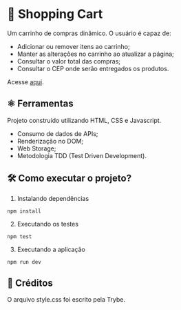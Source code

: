 # 🛒 Shopping Cart

Um carrinho de compras dinâmico. O usuário é capaz de:

- Adicionar ou remover itens ao carrinho;
- Manter as alterações no carrinho ao atualizar a página;
- Consultar o valor total das compras;
- Consultar o CEP onde serão entregados os produtos.

Acesse [aqui](https://coelhoreinaldo.github.io/).

## ⚛️ Ferramentas

Projeto construído utilizando HTML, CSS e Javascript.

- Consumo de dados de APIs;
- Renderização no DOM;
- Web Storage;
- Metodologia TDD (Test Driven Development).

## 🛠️ Como executar o projeto?

1. Instalando dependências

`npm install`

2. Executando os testes

`npm test`

3. Executando a aplicação

`npm run dev`

## 👥 Créditos

O arquivo style.css foi escrito pela Trybe.

<!-- Olá, Tryber!
Esse é apenas um arquivo inicial para o README do seu projeto no qual você pode customizar e reutilizar todas as vezes que for executar o trybe-publisher.

Para deixá-lo com a sua cara, basta alterar o seguinte arquivo da sua máquina: ~/.student-repo-publisher/custom/_NEW_README.md

É essencial que você preencha esse documento por conta própria, ok?
Não deixe de usar nossas dicas de escrita de README de projetos, e deixe sua criatividade brilhar!
:warning: IMPORTANTE: você precisa deixar nítido:
- quais arquivos/pastas foram desenvolvidos por você; 
- quais arquivos/pastas foram desenvolvidos por outra pessoa estudante;
- quais arquivos/pastas foram desenvolvidos pela Trybe.
-->
